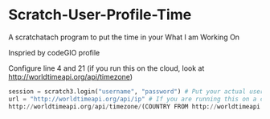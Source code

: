 # Scratch-User-Profile-Time
 A scratchatach program to put the time in your What I am Working On

Inspried by <a herf="https://scratch.mit.edu/users/codeGIO/">codeGIO</a> profile

Configure line 4 and 21 (if you run this on the cloud, look at http://worldtimeapi.org/api/timezone)

```python
session = scratch3.login("username", "password") # Put your actual user and Pass
url = "http://worldtimeapi.org/api/ip" # If you are running this on a cloud program use this url
http://worldtimeapi.org/api/timezone/(COUNTRY FROM http://worldtimeapi.org/api/timezone)/(CITY FROM http://worldtimeapi.org/api/timezone)
```
